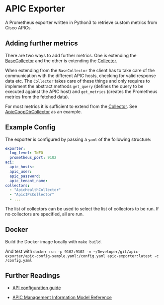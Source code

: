 # APIC Exporter

A Prometheus exporter written in Python3 to retrieve custom metrics from Cisco APICs.

## Adding further metrics

There are two ways to add further metrics. One is extending the [BaseCollector](BaseCollector.py) and the other is extending the [Collector](Collector.py).

When extending from the `BaseCollector` the client has to take care of the communication with the different APIC hosts, checking for valid response data etc. The `Collector` takes care of these things and only requires to implement the abstract methods `get_query` (defines the query to be executed against the APIC host) and `get_metrics` (creates the Prometheus metrics from the fetched data).

For most metrics it is sufficient to extend from the [Collector](Collector.py). See [ApicCoopDbCollector](collectors/apiccoopdb.py) as an example.

## Example Config

The exporter is configured by passing a `yaml` of the following structure:

```yaml
exporter:
  log_level: INFO
  prometheus_port: 9102
aci:
  apic_hosts:
  apic_user:
  apic_password:
  apic_tenant_name:
collectors:
  - "ApicHealthCollector"
  - "ApicIPsCollector"
  - ...
```

The list of collectors can be used to select the list of collectors to be run. If no collectors are specified, all are run.

## Docker

Build the Docker image locally with `make build`.

And test with `docker run -p 9102:9102 -v ~/Developer/git/apic-exporter/apic-config-sample.yaml:/config.yaml apic-exporter:latest -c /config.yaml`

## Further Readings

- [API configuration guide](https://www.cisco.com/c/en/us/td/docs/switches/datacenter/aci/apic/sw/2-x/rest_cfg/2_1_x/b_Cisco_APIC_REST_API_Configuration_Guide/b_Cisco_APIC_REST_API_Configuration_Guide_chapter_01.html)

- [APIC Management Information Model Reference](https://developer.cisco.com/site/apic-mim-ref-api/)
